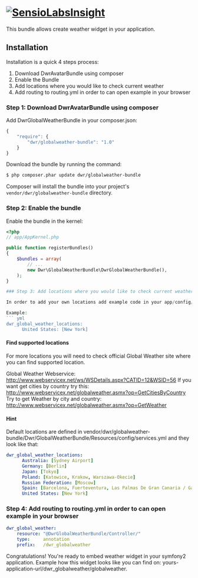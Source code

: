 [![SensioLabsInsight](https://insight.sensiolabs.com/projects/a32fc8c5-0bc8-4daa-8b8d-eb2696de949c/big.png)](https://insight.sensiolabs.com/projects/a32fc8c5-0bc8-4daa-8b8d-eb2696de949c)
======================

This bundle allows create weather widget in your application.

## **Installation**

Installation is a quick 4 steps process:

1. Download DwrAvatarBundle using composer
2. Enable the Bundle
3. Add locations where you would like to check current weather
4. Add routing to routing.yml in order to can open example in your browser

### Step 1: Download DwrAvatarBundle using composer

Add DwrGlobalWeatherBundle in your composer.json:

```js
{
    "require": {
        "dwr/globalweather-bundle": "1.0"
    }
}
```

Download the bundle by running the command:

``` bash
$ php composer.phar update dwr/globalweather-bundle
```

Composer will install the bundle into your project's `vendor/dwr/globalweather-bundle` directory.

### Step 2: Enable the bundle

Enable the bundle in the kernel:

``` php
<?php
// app/AppKernel.php

public function registerBundles()
{
    $bundles = array(
        // ...
        new Dwr\GlobalWeatherBundle\DwrGlobalWeatherBundle(),
    );
}

### Step 3: Add locations where you would like to check current weather

In order to add your own locations add example code in your app/config/config.yml.

Example:
``` yml
dwr_global_weather_locations:
      United States: [New York]
```

#### Find supported locations

For more locations you will need to check official Global Weather site where you can find supported location.

Global Weather Webservice: http://www.webservicex.net/ws/WSDetails.aspx?CATID=12&WSID=56
If you want get cities by country try this: http://www.webservicex.net/globalweather.asmx?op=GetCitiesByCountry
Try to get Weather by city and country: http://www.webservicex.net/globalweather.asmx?op=GetWeather


#### Hint

Default locations are defined in vendor/dwr/globalweather-bundle/Dwr/GlobalWeatherBundle/Resources/config/services.yml
and they look like that:

``` yml
dwr_global_weather_locations:
      Australia: [Sydney Airport]
      Germany: [Berlin]
      Japan: [Tokyo]
      Poland: [Katowice, Krakow, Warszawa-Okecie]
      Russian Federation: [Moscow]
      Spain: [Barcelona, Fuerteventura, Las Palmas De Gran Canaria / Gando]
      United States: [New York]
```

### Step 4: Add routing to routing.yml in order to can open example in your browser

``` yml
dwr_global_weather:
    resource: "@DwrGlobalWeatherBundle/Controller/"
    type:     annotation
    prefix:   /dwr_globalweather
```

Congratulations! You're ready to embed weather widget in your symfony2 application.
Example how this widget looks like you can find on: yours-application-url/dwr_globalweather/globalweather.
